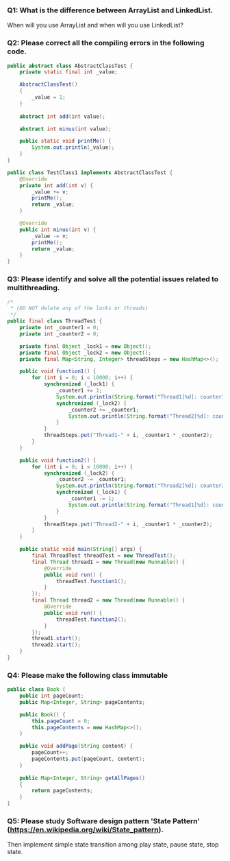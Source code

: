 ### Q1: What is the difference between ArrayList and LinkedList.

When will you use ArrayList and when will you use LinkedList?

### Q2: Please correct all the compiling errors in the following code.

```java
public abstract class AbstractClassTest {
    private static final int _value;

    AbstractClassTest()
    {
        _value = 1;
    }
    
    abstract int add(int value);

    abstract int minus(int value);

    public static void printMe() {
        System.out.println(_value);
    }
}

public class TestClass1 implements AbstractClassTest {
    @Override
    private int add(int v) {
        _value += v;
        printMe();
        return _value;
    }

    @Override
    public int minus(int v) {
        _value -= v;
        printMe();
        return _value;
    }
}
```

### Q3: Please identify and solve all the potential issues related to multithreading.

```java
/*
 * (DO NOT delete any of the locks or threads)
 */
public final class ThreadTest {
    private int _counter1 = 0;
    private int _counter2 = 0;

    private final Object _lock1 = new Object();
    private final Object _lock2 = new Object();
    private final Map<String, Integer> threadSteps = new HashMap<>();

    public void function1() {
        for (int i = 0; i < 10000; i++) {
            synchronized (_lock1) {
                _counter1 += 1;
                System.out.println(String.format("Thread1[%d]: counter1=%d", i, _counter1));
                synchronized (_lock2) {
                    _counter2 += _counter1;
                    System.out.println(String.format("Thread2[%d]: counter2=%d", i, _counter2));
                }
            }
            threadSteps.put("Thread1-" + i, _counter1 * _counter2);
        }
    }

    public void function2() {
        for (int i = 0; i < 10000; i++) {
            synchronized (_lock2) {
                _counter2 -= _counter1;
                System.out.println(String.format("Thread2[%d]: counter2=%d", i, _counter2));
                synchronized (_lock1) {
                    _counter1 -= 1;
                    System.out.println(String.format("Thread1[%d]: counter1=%d", i, _counter1));
                }
            }
            threadSteps.put("Thread2-" + i, _counter1 * _counter2);
        }
    }

    public static void main(String[] args) {
        final ThreadTest threadTest = new ThreadTest();
        final Thread thread1 = new Thread(new Runnable() {
            @Override
            public void run() {
                threadTest.function1();
            }
        });
        final Thread thread2 = new Thread(new Runnable() {
            @Override
            public void run() {
                threadTest.function2();
            }
        });
        thread1.start();
        thread2.start();
    }
}
```

### Q4: Please make the following class immutable

```java
public class Book {
    public int pageCount;
    public Map<Integer, String> pageContents;

    public Book() {
        this.pageCount = 0;
        this.pageContents = new HashMap<>();
    }

    public void addPage(String content) {
        pageCount++;
        pageContents.put(pageCount, content);
    }
    
    public Map<Integer, String> getAllPages()
    {
        return pageContents;
    }
}
```

### Q5: Please study Software design pattern 'State Pattern' (https://en.wikipedia.org/wiki/State_pattern).

Then implement simple state transition among play state, pause state, stop state.
